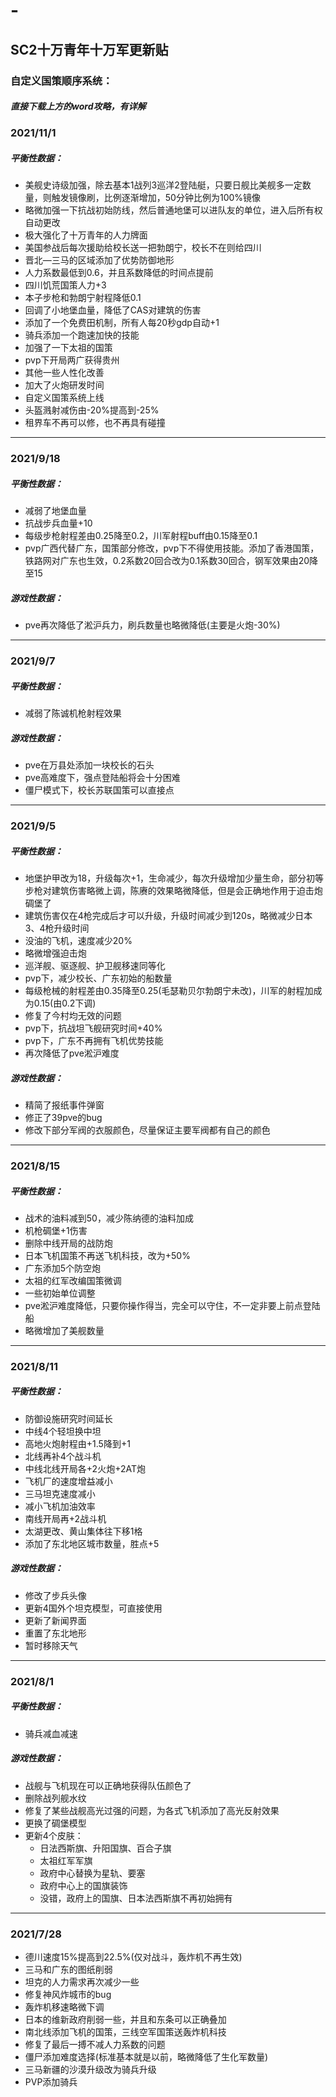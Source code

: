 # -
## SC2十万青年十万军更新贴

### 自定义国策顺序系统：
##### 直接下载上方的word攻略，有详解

### 2021/11/1
##### 平衡性数据：  
+ 美舰史诗级加强，除去基本1战列3巡洋2登陆艇，只要日舰比美舰多一定数量，则触发镜像刷，比例逐渐增加，50分钟比例为100%镜像
+ 略微加强一下抗战初始防线，然后普通地堡可以进队友的单位，进入后所有权自动更改
+ 极大强化了十万青年的人力牌面
+ 美国参战后每次援助给校长送一把勃朗宁，校长不在则给四川
+ 晋北—三马的区域添加了优势防御地形
+ 人力系数最低到0.6，并且系数降低的时间点提前
+ 四川饥荒国策人力+3
+ 本子步枪和勃朗宁射程降低0.1
+ 回调了小地堡血量，降低了CAS对建筑的伤害
+ 添加了一个免费田机制，所有人每20秒gdp自动+1
+ 骑兵添加一个跑速加快的技能
+ 加强了一下太祖的国策
+ pvp下开局两广获得贵州
+ 其他一些人性化改善
+ 加大了火炮研发时间
+ 自定义国策系统上线
+ 头盔溅射减伤由-20%提高到-25%
+ 租界车不再可以修，也不再具有碰撞

---

### 2021/9/18
##### 平衡性数据：  
+ 减弱了地堡血量
+ 抗战步兵血量+10
+ 每级步枪射程差由0.25降至0.2，川军射程buff由0.15降至0.1
+ pvp广西代替广东，国策部分修改，pvp下不得使用技能。添加了香港国策，铁路网对广东也生效，0.2系数20回合改为0.1系数30回合，钢军效果由20降至15

##### 游戏性数据：
+ pve再次降低了淞沪兵力，刷兵数量也略微降低(主要是火炮-30%)

---

### 2021/9/7
##### 平衡性数据：  
+ 减弱了陈诚机枪射程效果

##### 游戏性数据：
+ pve在万县处添加一块校长的石头
+ pve高难度下，强点登陆船将会十分困难
+ 僵尸模式下，校长苏联国策可以直接点

---

### 2021/9/5
##### 平衡性数据：  
+ 地堡护甲改为18，升级每次+1，生命减少，每次升级增加少量生命，部分初等步枪对建筑伤害略微上调，陈赓的效果略微降低，但是会正确地作用于迫击炮碉堡了
+ 建筑伤害仅在4枪完成后才可以升级，升级时间减少到120s，略微减少日本3、4枪升级时间
+ 没油的飞机，速度减少20%
+ 略微增强迫击炮
+ 巡洋舰、驱逐舰、护卫舰移速同等化
+ pvp下，减少校长、广东初始的船数量
+ 每级枪械的射程差由0.35降至0.25(毛瑟勒贝尔勃朗宁未改)，川军的射程加成为0.15(由0.2下调)
+ 修复了今村均无效的问题
+ pvp下，抗战坦飞舰研究时间+40%
+ pvp下，广东不再拥有飞机优势技能
+ 再次降低了pve淞沪难度

##### 游戏性数据：
+ 精简了报纸事件弹窗
+ 修正了39pve的bug
+ 修改下部分军阀的衣服颜色，尽量保证主要军阀都有自己的颜色

---


### 2021/8/15  
##### 平衡性数据：  
+ 战术的油料减到50，减少陈纳德的油料加成
+ 机枪碉堡+1伤害
+ 删除中线开局的战防炮
+ 日本飞机国策不再送飞机科技，改为+50%
+ 广东添加5个防空炮
+ 太祖的红军改编国策微调
+ 一些初始单位调整
+ pve淞沪难度降低，只要你操作得当，完全可以守住，不一定非要上前点登陆船
+ 略微增加了美舰数量

---

### 2021/8/11  
##### 平衡性数据：  
+ 防御设施研究时间延长
+ 中线4个轻坦换中坦
+ 高地火炮射程由+1.5降到+1
+ 北线再补4个战斗机
+ 中线北线开局各+2火炮+2AT炮
+ 飞机厂的速度增益减小
+ 三马坦克速度减小
+ 减小飞机加油效率
+ 南线开局再+2战斗机
+ 太湖更改、黄山集体往下移1格
+ 添加了东北地区城市数量，胜点+5

##### 游戏性数据：
+ 修改了步兵头像
+ 更新4国外个坦克模型，可直接使用
+ 更新了新闻界面
+ 重置了东北地形
+ 暂时移除天气

---

### 2021/8/1  
##### 平衡性数据：  
+ 骑兵减血减速  

##### 游戏性数据：
+ 战舰与飞机现在可以正确地获得队伍颜色了
+ 删除战列舰水纹
+ 修复了某些战舰高光过强的问题，为各式飞机添加了高光反射效果
+ 更换了碉堡模型
+ 更新4个皮肤：
  - 日法西斯旗、升阳国旗、百合子旗
  - 太祖红军军旗
  - 政府中心替换为星轨、要塞
  - 政府中心上的国旗装饰
  - 没错，政府上的国旗、日本法西斯旗不再初始拥有

---

### 2021/7/28
+ 德川速度15%提高到22.5%(仅对战斗，轰炸机不再生效)
+ 三马和广东的图纸削弱
+ 坦克的人力需求再次减少一些
+ 修复神风炸城市的bug
+ 轰炸机移速略微下调
+ 日本的维新政府削弱一些，并且和东条可以正确叠加
+ 南北线添加飞机的国策，三线空军国策送轰炸机科技
+ 修复了最后一搏不减人力系数的问题
+ 僵尸添加难度选择(标准基本就是以前，略微降低了生化军数量)
+ 三马新疆的沙漠升级改为骑兵升级
+ PVP添加骑兵
